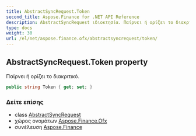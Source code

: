 ```yaml
---
title: AbstractSyncRequest.Token
second_title: Aspose.Finance for .NET API Reference
description: AbstractSyncRequest ιδιοκτησία. Παίρνει ή ορίζει το διακριτικό.
type: docs
weight: 30
url: /el/net/aspose.finance.ofx/abstractsyncrequest/token/
---
```

## AbstractSyncRequest.Token property

Παίρνει ή ορίζει το διακριτικό.

```csharp
public string Token { get; set; }
```

### Δείτε επίσης

* class [AbstractSyncRequest](../)
* χώρος ονομάτων [Aspose.Finance.Ofx](../../abstractsyncrequest/)
* συνέλευση [Aspose.Finance](../../../)


